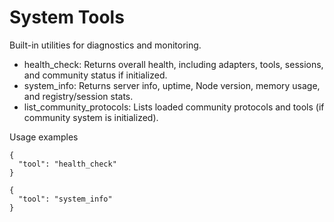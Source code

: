 # System Tools

Built-in utilities for diagnostics and monitoring.

- health_check: Returns overall health, including adapters, tools, sessions, and community status if initialized.
- system_info: Returns server info, uptime, Node version, memory usage, and registry/session stats.
- list_community_protocols: Lists loaded community protocols and tools (if community system is initialized).

Usage examples

```
{
  "tool": "health_check"
}
```

```
{
  "tool": "system_info"
}
```
